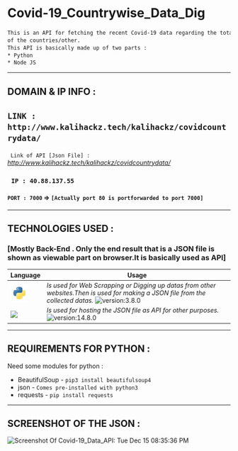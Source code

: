 # Covid-19_Countrywise_Data_Dig

``` html
This is an API for fetching the recent Covid-19 data regarding the total cases, country-wise,till date of most 
of the countries/other.
This API is basically made up of two parts :
* Python
* Node JS

```
---------------------------------------------------------------------------------------------------------------------------------------

## DOMAIN & IP INFO :

## ` LINK : http://www.kalihackz.tech/kalihackz/covidcountrydata/ `
` Link of API [Json File] :` *http://www.kalihackz.tech/kalihackz/covidcountrydata/*

### ` IP : 40.88.137.55` 
#### ` PORT : 7000 ` => `[Actually port 80 is portforwarded to port 7000]` 



---------------------------------------------------------------------------------------------------------------------------------------

## TECHNOLOGIES USED : 
### [Mostly Back-End . Only the end result that is a **JSON** file is shown as viewable part on browser.It is basically used as API]

Language | Usage
-------- | -------
<img width="40px" align="center" src="https://raw.githubusercontent.com/github/explore/80688e429a7d4ef2fca1e82350fe8e3517d3494d/topics/python/python.png">| *Is used for Web Scrapping or Digging up datas from other websites.Then is used for making a JSON file from the collected datas.* <img alt="version:3.8.0" src="https://img.shields.io/static/v1?label=Version:&message=3.8.0%20or%20above&color=blue&labelColor=blueviolet" />
<img align="center" width="50px" src="https://camo.githubusercontent.com/b3c60985de9c613b233acb4d5c3b620bbaec04d217c03b600b18e870712b53c3/68747470733a2f2f75706c6f61642e77696b696d656469612e6f72672f77696b6970656469612f636f6d6d6f6e732f642f64392f4e6f64652e6a735f6c6f676f2e737667">| *Is used for hosting the JSON file as API for other purposes.*<img alt="version:14.8.0" src="https://img.shields.io/static/v1?label=Version:&message=14.8.0%20or%20above&color=blue&labelColor=blueviolet" />

---------------------------------------------------------------------------------------------------------------------------------------

## REQUIREMENTS FOR PYTHON : 

Need some modules for python : 

* BeautifulSoup  - `pip3 install beautifulsoup4`
* json - `Comes pre-installed with python3`
* requests - `pip install requests`

---------------------------------------------------------------------------------------------------------------------------------------

## SCREENSHOT OF THE JSON :

![Screenshot Of Covid-19_Data_API: Tue Dec 15 08:35:36 PM](https://i.imgur.com/bdVBQVw.png)
